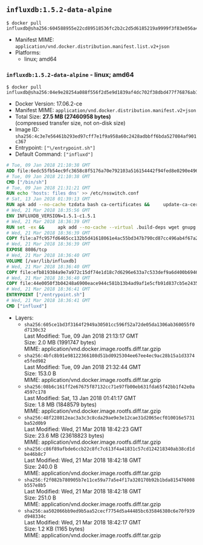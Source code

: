 ## `influxdb:1.5.2-data-alpine`

```console
$ docker pull influxdb@sha256:604588955e22cd89518536fc2b2c2d5d6185219a9999f3f83e056a46351f55de
```

-	Manifest MIME: `application/vnd.docker.distribution.manifest.list.v2+json`
-	Platforms:
	-	linux; amd64

### `influxdb:1.5.2-data-alpine` - linux; amd64

```console
$ docker pull influxdb@sha256:04e9e28254a088f556f2d5e9d1839af4dc702f38dbd477f76876ab109e1d2dea
```

-	Docker Version: 17.06.2-ce
-	Manifest MIME: `application/vnd.docker.distribution.manifest.v2+json`
-	Total Size: **27.5 MB (27460958 bytes)**  
	(compressed transfer size, not on-disk size)
-	Image ID: `sha256:4c3e7e56461b293ed97cff7e1f9a958a60c2428adbbff6bda527084af901c367`
-	Entrypoint: `["\/entrypoint.sh"]`
-	Default Command: `["influxd"]`

```dockerfile
# Tue, 09 Jan 2018 21:10:38 GMT
ADD file:6edc55fb54ec9fc3658c8f5176a70e792103a516154442f94fed8e0290e4960e in / 
# Tue, 09 Jan 2018 21:10:38 GMT
CMD ["/bin/sh"]
# Tue, 09 Jan 2018 21:31:21 GMT
RUN echo 'hosts: files dns' >> /etc/nsswitch.conf
# Sat, 13 Jan 2018 01:39:13 GMT
RUN apk add --no-cache tzdata bash ca-certificates &&     update-ca-certificates
# Wed, 21 Mar 2018 18:35:56 GMT
ENV INFLUXDB_VERSION=1.5.1-c1.5.1
# Wed, 21 Mar 2018 18:36:39 GMT
RUN set -ex &&     apk add --no-cache --virtual .build-deps wget gnupg tar &&     for key in         05CE15085FC09D18E99EFB22684A14CF2582E0C5 ;     do         gpg --keyserver ha.pool.sks-keyservers.net --recv-keys "$key" ||         gpg --keyserver pgp.mit.edu --recv-keys "$key" ||         gpg --keyserver keyserver.pgp.com --recv-keys "$key" ;     done &&     wget --no-verbose https://dl.influxdata.com/enterprise/releases/influxdb-data-${INFLUXDB_VERSION}-static_linux_amd64.tar.gz.asc &&     wget --no-verbose https://dl.influxdata.com/enterprise/releases/influxdb-data-${INFLUXDB_VERSION}-static_linux_amd64.tar.gz &&     gpg --batch --verify influxdb-data-${INFLUXDB_VERSION}-static_linux_amd64.tar.gz.asc influxdb-data-${INFLUXDB_VERSION}-static_linux_amd64.tar.gz &&     mkdir -p /usr/src &&     tar -C /usr/src -xzf influxdb-data-${INFLUXDB_VERSION}-static_linux_amd64.tar.gz &&     rm -f /usr/src/influxdb-*/influxdb.conf &&     chmod +x /usr/src/influxdb-*/* &&     cp -a /usr/src/influxdb-*/* /usr/bin/ &&     rm -rf *.tar.gz* /usr/src /root/.gnupg &&     apk del .build-deps
# Wed, 21 Mar 2018 18:36:39 GMT
COPY file:a7fc957fd6465cc132b5d41618061e4ac55bd347b790cd87cc496ab4f67a274b in /etc/influxdb/influxdb.conf 
# Wed, 21 Mar 2018 18:36:39 GMT
EXPOSE 8086/tcp
# Wed, 21 Mar 2018 18:36:40 GMT
VOLUME [/var/lib/influxdb]
# Wed, 21 Mar 2018 18:36:40 GMT
COPY file:efb819384a9e7a972c15df74e1d18c7d6296e633a7c533def9a6d400b69468fc in /entrypoint.sh 
# Wed, 21 Mar 2018 18:36:40 GMT
COPY file:44e0050f3b04248a6900eace944c581b13b4ad9af1e5cfb91d837cb5e24356e6 in /init-influxdb.sh 
# Wed, 21 Mar 2018 18:36:41 GMT
ENTRYPOINT ["/entrypoint.sh"]
# Wed, 21 Mar 2018 18:36:41 GMT
CMD ["influxd"]
```

-	Layers:
	-	`sha256:605ce1bd3f3164f2949a30501cc596f52a72de05da1306ab360055f0d7130c32`  
		Last Modified: Tue, 09 Jan 2018 21:13:17 GMT  
		Size: 2.0 MB (1991747 bytes)  
		MIME: application/vnd.docker.image.rootfs.diff.tar.gzip
	-	`sha256:4bfc8b91e98122366108d51bd0925304ee67ee4ec9ac28b15a1d3374e5fed982`  
		Last Modified: Tue, 09 Jan 2018 21:32:44 GMT  
		Size: 153.0 B  
		MIME: application/vnd.docker.image.rootfs.diff.tar.gzip
	-	`sha256:08b6c161ff2e67675f87132cc71e97fb00eb631fda65f42bb1f42e0a4597c178`  
		Last Modified: Sat, 13 Jan 2018 01:41:17 GMT  
		Size: 1.8 MB (1848579 bytes)  
		MIME: application/vnd.docker.image.rootfs.diff.tar.gzip
	-	`sha256:48f228012eac3a3c3c8cda29ae9e3e12cae31d2065ecf010016e5731ba52d0b9`  
		Last Modified: Wed, 21 Mar 2018 18:42:23 GMT  
		Size: 23.6 MB (23618823 bytes)  
		MIME: application/vnd.docker.image.rootfs.diff.tar.gzip
	-	`sha256:c86f89afbde6ccb22c8fc7c613f4a41831c57cd124218340ab38cd1dbe46b8c7`  
		Last Modified: Wed, 21 Mar 2018 18:42:18 GMT  
		Size: 240.0 B  
		MIME: application/vnd.docker.image.rootfs.diff.tar.gzip
	-	`sha256:f2f082b780905b7e11ce59a77a5e4f17a320170b92b1bda815476008b557e8b5`  
		Last Modified: Wed, 21 Mar 2018 18:42:18 GMT  
		Size: 251.0 B  
		MIME: application/vnd.docker.image.rootfs.diff.tar.gzip
	-	`sha256:aa502066bb9ed9b5aa52cecf7754d5a44485bc635846380c6e70f939d948334c`  
		Last Modified: Wed, 21 Mar 2018 18:42:17 GMT  
		Size: 1.2 KB (1165 bytes)  
		MIME: application/vnd.docker.image.rootfs.diff.tar.gzip
